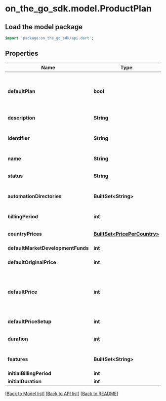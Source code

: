 # on_the_go_sdk.model.ProductPlan

## Load the model package
```dart
import 'package:on_the_go_sdk/api.dart';
```

## Properties
Name | Type | Description | Notes
------------ | ------------- | ------------- | -------------
**defaultPlan** | **bool** | True, if this is the default ProductPlan. A new created business will get this product plan, if not declared differently. | [optional] 
**description** | **String** | Description of the plan | [optional] 
**identifier** | **String** | The Product Plan identifier based on your internal identification system | [optional] 
**name** | **String** | The name of the product plan | 
**status** | **String** | One among PENDING_APPROVAL, ACTIVE, INACTIVE | [optional] 
**automationDirectories** | **BuiltSet&lt;String&gt;** | List of directories supported by this plan | [optional] 
**billingPeriod** | **int** | Period in months for which the location is billed | [optional] 
**countryPrices** | [**BuiltSet&lt;PricePerCountry&gt;**](PricePerCountry.md) | List of country specific prices | [optional] 
**defaultMarketDevelopmentFunds** | **int** | Default Market Development Funds | [optional] 
**defaultOriginalPrice** | **int** | Default Original Price in cent | [optional] 
**defaultPrice** | **int** | Mandatory if countryPrices is not populated. Define a global price for the Product Plan that gets applied for all countries | [optional] 
**defaultPriceSetup** | **int** | Set-up price per location in cent | [optional] 
**duration** | **int** | Duration of the Product Plan in months | 
**features** | **BuiltSet&lt;String&gt;** | List of features supported by this plan | [optional] 
**initialBillingPeriod** | **int** | Initial Billing Period | [optional] 
**initialDuration** | **int** | Initial Duration | [optional] 

[[Back to Model list]](../README.md#documentation-for-models) [[Back to API list]](../README.md#documentation-for-api-endpoints) [[Back to README]](../README.md)


